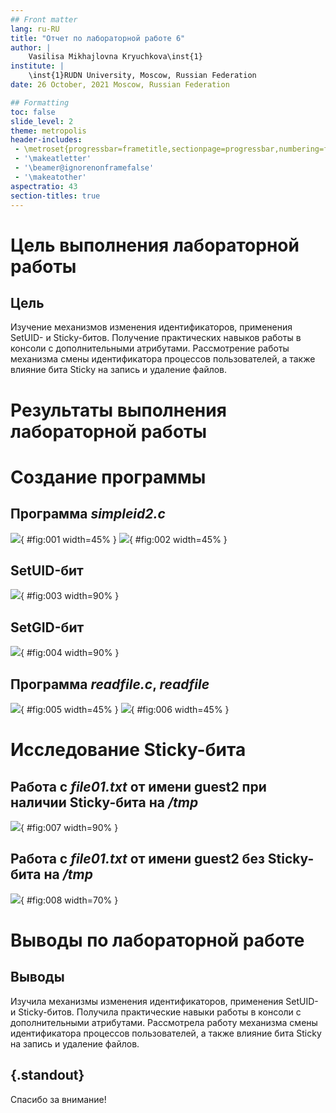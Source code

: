 ```yaml
---
## Front matter
lang: ru-RU
title: "Отчет по лабораторной работе 6"
author: |
	Vasilisa Mikhajlovna Kryuchkova\inst{1}
institute: |
	\inst{1}RUDN University, Moscow, Russian Federation
date: 26 October, 2021 Moscow, Russian Federation

## Formatting
toc: false
slide_level: 2
theme: metropolis
header-includes: 
 - \metroset{progressbar=frametitle,sectionpage=progressbar,numbering=fraction}
 - '\makeatletter'
 - '\beamer@ignorenonframefalse'
 - '\makeatother'
aspectratio: 43
section-titles: true
---
```


# **Цель выполнения лабораторной работы**

## Цель

Изучение механизмов изменения идентификаторов, применения SetUID- и Sticky-битов. Получение практических навыков работы в консоли с дополнительными 
атрибутами. Рассмотрение работы механизма смены идентификатора процессов пользователей, а также влияние бита Sticky на запись и удаление файлов.

# **Результаты выполнения лабораторной работы**

# **Создание программы**

## Программа *simpleid2.c*

![](image/3.png){ #fig:001 width=45% }
![](image/4.png){ #fig:002 width=45% }

## SetUID-бит

![](image/5.png){ #fig:003 width=90% }

## SetGID-бит

![](image/6.png){ #fig:004 width=90% }

## Программа *readfile.c*, *readfile*

![](image/8.png){ #fig:005 width=45% }
![](image/10.png){ #fig:006 width=45% }

# **Исследование Sticky-бита**

## Работа с *file01.txt* от имени guest2 при наличии Sticky-бита на */tmp*

![](image/14.png){ #fig:007 width=90% }

## Работа с *file01.txt* от имени guest2 без Sticky-бита на */tmp*

![](image/16.png){ #fig:008 width=70% }

# **Выводы по лабораторной работе**

## Выводы

Изучила механизмы изменения идентификаторов, применения SetUID- и Sticky-битов. Получила практические навыки работы в консоли с дополнительными атрибутами. 
Рассмотрела работу механизма смены идентификатора процессов пользователей, а также влияние бита Sticky на запись и удаление файлов.

## {.standout}

Спасибо за внимание!